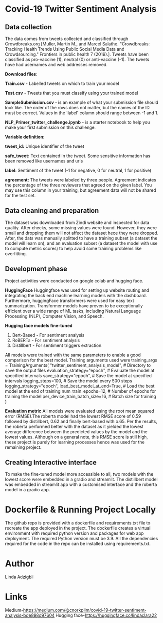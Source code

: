 # Covid-19 Twitter Sentiment Analysis

## Data collection
The data comes from tweets collected and classified through Crowdbreaks.org [Muller, Martin M., and Marcel Salathe. "Crowdbreaks: Tracking Health Trends Using Public Social Media Data and Crowdsourcing." Frontiers in public health 7 (2019).]. Tweets have been classified as pro-vaccine (1), neutral (0) or anti-vaccine (-1). The tweets have had usernames and web addresses removed.

**Download files**:

**Train.csv** - Labelled tweets on which to train your model

**Test.csv** - Tweets that you must classify using your trained model

**SampleSubmission.csv** - is an example of what your submission file should look like. The order of the rows does not matter, but the names of the ID must be correct. Values in the 'label' column should range between -1 and 1.

**NLP_Primer_twitter_challenge.ipynb** - is a starter notebook to help you make your first submission on this challenge.

**Variable definition:**

**tweet_id:** Unique identifier of the tweet

**safe_tweet:** Text contained in the tweet. Some sensitive information has been removed like usernames and urls

**label:** Sentiment of the tweet (-1 for negative, 0 for neutral, 1 for positive)

**agreement:** The tweets were labeled by three people. Agreement indicates the percentage of the three reviewers that agreed on the given label. You may use this column in your training, but agreement data will not be shared for the test set.

## Data cleaning and preparation
The dataset was downloaded from Zindi website and inspected for data quality. After checks, some missing values were found. However, they were small and dropping them will not affect the dataset hece they were dropped. 
After, the data was manually splitted to have a training subset (a dataset the model will learn on), and an evaluation subset (a dataset the model with use to compute metric scores) to help avoid some training problems like overfitting.

## Development phase
Project activities were conducted on google colab and hugging face. 

**HuggingFace**
Huggingface  was used for setting up website routing and integrating the back end machine learning models with the dashboard.
Furthermore, huggingFace transformers were used for easy text summarization. Transformer models have proven to be exceptionally efficient over a wide range of ML tasks, including Natural Language Processing (NLP), Computer Vision, and Speech.


**Hugging face models fine-tuned**
1. Bert-Based - For sentiment analysis
2. RoBERTa - For sentiment analysis
3. Distillbert - For sentiment triggers extraction.

All models were trained with the same parameters to enable a good comparison for the best model.
Training arguments used were 
training_args = TrainingArguments(
    "twitter_sentiment_analysis_model",           # Directory to save the output files
    evaluation_strategy="epoch",                  # Evaluate the model at specified intervals
    save_strategy="epoch",                         # Save the model at specified intervals
    logging_steps=100,                               # Save the model every 500 steps
    logging_strategy="epoch",
    load_best_model_at_end=True,                  # Load the best model at the end of training
    num_train_epochs=12,                           # Number of epochs for training the model
    per_device_train_batch_size=16,                # Batch size for training
    )

**Evaluation metric**
All models were evaluated using the root mean squared error (RMSE).The roberta model had the lowest RMSE score of 0.59 followed by distillbert, 0.62 and finally bert-based with o.65. Per the results, the roberta performed better with the dataset as it yielded the lowest average difference between the predicted values by the model and the lowest values. Although on a general note, this RMSE score is still high, these project is purely for learning processes hence was used for the remaining project.

## Creating Interactive interface
To make the fine-tuned model more accessible to all, two models with the lowest score were embedded in a gradio and streamlit. The distillbert model was embedded in streamlit app with a customised interface and the roberta model in a gradio app.

# Dockerfile & Running Project Locally

The github repo is provided with a dockerfile and requirements.txt file to recreate the app deployed in the project. The dockerfile creates a virtual environment with required python version and packages for web app deployment. The required Python version must be  3.9. All the dependencies required for the code in the repo can be installed using requirements.txt. 

# Author
Linda Adzigbli

# Links
Medium-https://medium.com/@cnorkplim/covid-19-twitter-sentiment-analysis-bde898d97604
Hugging face-https://huggingface.co/lindaclara22
